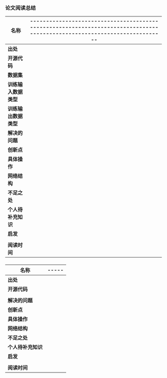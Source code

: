 ### 论文阅读总结

| 名称                 | -------------------------------------------------------------------------------------------------------------------------- |
| -------------------- | ------------------------------------------------------------ |
| **出处**             |                                                              |
| **开源代码**         |                                                              |
| **数据集**           |                                                              |
| **训练输入数据类型** |                                                              |
| **训练输出数据类型** |                                                              |
| **解决的问题**       |                                                              |
| **创新点**           |                                                              |
| **具体操作**         |                                                              |
| **网络结构**         |                                                              |
| **不足之处**         |                                                              |
| **个人待补充知识**   |                                                              |
| **启发**             |                                                              |
|                      |                                                              |
| **阅读时间**         |                                                              |



### 

| 名称               | ----- |
| ------------------ | ----- |
| **出处**           |       |
| **开源代码**       |       |
|                    |       |
| **解决的问题**     |       |
| **创新点**         |       |
| **具体操作**       |       |
| **网络结构**       |       |
| **不足之处**       |       |
| **个人待补充知识** |       |
| **启发**           |       |
|                    |       |
| **阅读时间**       |       |

